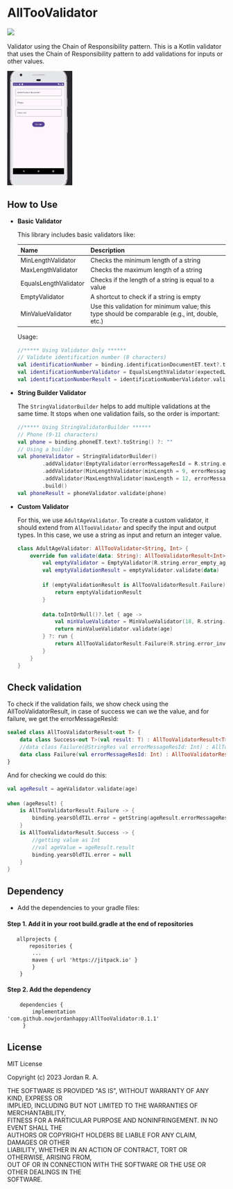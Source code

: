 # AllTooValidator
[![](https://jitpack.io/v/devsideal/ReadMoreOption.svg)](https://jitpack.io/#nowjordanhappy/AllTooValidator)

Validator using the Chain of Responsibility pattern.
This is a Kotlin validator that uses the Chain of Responsibility pattern to add validations for inputs or other values.

<img src="https://github.com/nowjordanhappy/AllTooValidator/blob/master/alltoovaldiation-demo.gif" width="150px">

## How to Use
- **Basic Validator**

  This library includes basic validators like:

  | Name                | Description                              |
  | ------------------- | ---------------------------------------- |
  | MinLengthValidator  | Checks the minimum length of a string   |
  | MaxLengthValidator  | Checks the maximum length of a string   |
  | EqualsLengthValidator | Checks if the length of a string is equal to a value |
  | EmptyValidator      | A shortcut to check if a string is empty |
  | MinValueValidator   | Use this validation for minimum value; this type should be comparable (e.g., int, double, etc.) |

  Usage:

    ```kotlin
    //***** Using Validator Only ******
    // Validate identification number (8 characters)
    val identificationNumber = binding.identificationDocumentET.text?.toString() ?: ""
    val identificationNumberValidator = EqualsLengthValidator(expectedLength = 8, errorMessageResId = R.string.error_invalid_identification_number)
    val identificationNumberResult = identificationNumberValidator.validate(identificationNumber)
    ```

- **String Builder Validator**

  The `StringValidatorBuilder` helps to add multiple validations at the same time. It stops when one validation fails, so the order is important:

    ```kotlin
    //***** Using StringValidatorBuilder ******
    // Phone (9-11 characters)
    val phone = binding.phoneET.text?.toString() ?: ""
    // Using a builder
    val phoneValidator = StringValidatorBuilder()
            .addValidator(EmptyValidator(errorMessageResId = R.string.error_empty_phone))
            .addValidator(MinLengthValidator(minLength = 9, errorMessageResId = R.string.error_invalid_phone_number))
            .addValidator(MaxLengthValidator(maxLength = 12, errorMessageResId = R.string.error_invalid_phone_number))
            .build()
    val phoneResult = phoneValidator.validate(phone)
    ```

- **Custom Validator**

  For this, we use `AdultAgeValidator`. To create a custom validator, it should extend from `AllTooValidator` and specify the input and output types. In this case, we use a string as input and return an integer value.

    ```kotlin
    class AdultAgeValidator: AllTooValidator<String, Int> {
        override fun validate(data: String): AllTooValidatorResult<Int> {
            val emptyValidator = EmptyValidator(R.string.error_empty_age)
            val emptyValidationResult = emptyValidator.validate(data)

            if (emptyValidationResult is AllTooValidatorResult.Failure) {
                return emptyValidationResult
            }

            data.toIntOrNull()?.let { age ->
                val minValueValidator = MinValueValidator(18, R.string.error_age_must_be_adult)
                return minValueValidator.validate(age)
            } ?: run {
                return AllTooValidatorResult.Failure(R.string.error_invalid_age)
            }
        }
    }
    ```

## Check validation

To check if the validation fails, we show check using the AllTooValidatorResult, in case of success we can we the value, and for failure, we get the errorMessageResId:

```kotlin
sealed class AllTooValidatorResult<out T> {
    data class Success<out T>(val result: T) : AllTooValidatorResult<T>()
    //data class Failure(@StringRes val errorMessageResId: Int) : AllTooValidatorResult<Nothing>()
    data class Failure(val errorMessageResId: Int) : AllTooValidatorResult<Nothing>()
}
```

And for checking we could do this:

```kotlin
val ageResult = ageValidator.validate(age)

when (ageResult) {
    is AllTooValidatorResult.Failure -> {
        binding.yearsOldTIL.error = getString(ageResult.errorMessageResId)
    }
    is AllTooValidatorResult.Success -> {
        //getting value as Int
        //val ageValue = ageResult.result
        binding.yearsOldTIL.error = null
    }
}
```

## Dependency

*   Add the dependencies to your gradle files:

#### Step 1. Add it in your root build.gradle at the end of repositories

```plaintext
   allprojects {
       repositories {
        ...
        maven { url 'https://jitpack.io' }
        }
    }
```

#### Step 2. Add the dependency

```plaintext
    dependencies {
        implementation 'com.github.nowjordanhappy:AllTooValidator:0.1.1'
     }
```

## License

MIT License

Copyright (c) 2023 Jordan R. A.

THE SOFTWARE IS PROVIDED "AS IS", WITHOUT WARRANTY OF ANY KIND, EXPRESS OR  
IMPLIED, INCLUDING BUT NOT LIMITED TO THE WARRANTIES OF MERCHANTABILITY,  
FITNESS FOR A PARTICULAR PURPOSE AND NONINFRINGEMENT. IN NO EVENT SHALL THE  
AUTHORS OR COPYRIGHT HOLDERS BE LIABLE FOR ANY CLAIM, DAMAGES OR OTHER  
LIABILITY, WHETHER IN AN ACTION OF CONTRACT, TORT OR OTHERWISE, ARISING FROM,  
OUT OF OR IN CONNECTION WITH THE SOFTWARE OR THE USE OR OTHER DEALINGS IN THE  
SOFTWARE.
